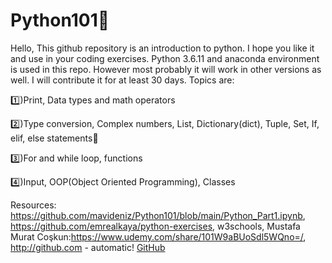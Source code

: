 # Python101🐍

Hello, This github repository is an introduction to python. I hope you like it and use in your coding exercises. Python 3.6.11 and anaconda environment is used in this repo. However most probably it will work in other versions as well. I will contribute it for at least 30 days. Topics are:

1️⃣)Print, Data types and math operators 

2️⃣)Type conversion, Complex numbers, List, Dictionary(dict), Tuple, Set, If, elif, else statements🤠

3️⃣)For and while loop, functions

4️⃣)Input, OOP(Object Oriented Programming), Classes

Resources: https://github.com/mavideniz/Python101/blob/main/Python_Part1.ipynb, https://github.com/emrealkaya/python-exercises, w3schools, Mustafa Murat Coşkun:https://www.udemy.com/share/101W9aBUoSdl5WQno=/, http://github.com - automatic!
[GitHub](http://github.com)
